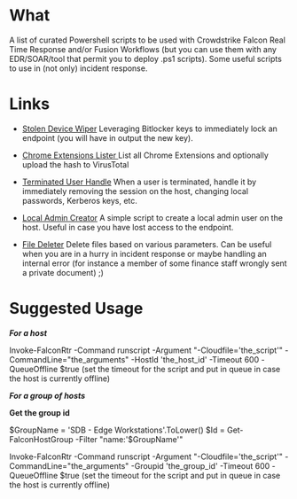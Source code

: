 # What

A list of curated Powershell scripts to be used with Crowdstrike Falcon Real Time Response and/or Fusion Workflows (but you can use them with any EDR/SOAR/tool that permit you to deploy .ps1 scripts).
Some useful scripts to use in (not only) incident response.

# Links

- [Stolen Device Wiper](https://github.com/g4bri-3l3/Crowdstrike-RTR-Awesome-Scripts/blob/main/scripts/stolen_device_wiper.ps1)
Leveraging Bitlocker keys to immediately lock an endpoint (you will have in output the new key).

- [Chrome Extensions Lister ](https://github.com/g4bri-3l3/Crowdstrike-RTR-IR-Awesome-Scripts/blob/main/scripts/chrome_extensions_lister.ps1)
List all Chrome Extensions and optionally upload the hash to VirusTotal

- [Terminated User Handle](https://github.com/g4bri-3l3/Crowdstrike-RTR-IR-Awesome-Scripts/blob/main/scripts/terminated_user_handle.ps1)
When a user is terminated, handle it by immediately removing the session on the host, changing local passwords, Kerberos keys, etc.

- [Local Admin Creator](https://github.com/g4bri-3l3/Crowdstrike-RTR-IR-Awesome-Scripts/blob/main/scripts/create_local_admin.ps1)
A simple script to create a local admin user on the host. Useful in case you have lost access to the endpoint.

- [File Deleter](https://github.com/g4bri-3l3/Crowdstrike-RTR-IR-Awesome-Scripts/blob/main/scripts/file_deleter.ps1)
Delete files based on various parameters. Can be useful when you are in a hurry in incident response or maybe handling an internal error (for instance a member of some finance staff wrongly sent a private document)  ;)

# Suggested Usage


***For a host***

Invoke-FalconRtr -Command runscript -Argument "-Cloudfile='the_script'" -CommandLine="the_arguments" -HostId 'the_host_id' -Timeout 600 -QueueOffline $true (set the timeout for the script and put in queue in case the host is currently offline)

***For a group of hosts***

**Get the group id**

$GroupName = 'SDB - Edge Workstations'.ToLower()
$Id = Get-FalconHostGroup -Filter "name:'$GroupName'"

Invoke-FalconRtr -Command runscript -Argument "-Cloudfile='the_script'" -CommandLine="the_arguments" -Groupid 'the_group_id' -Timeout 600 -QueueOffline $true (set the timeout for the script and put in queue in case the host is currently offline)
